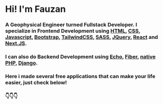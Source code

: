 # Hi! I'm Fauzan

### A Geophysical Engineer turned Fullstack Developer. I specialize in Frontend Development using [HTML](https://www.w3schools.com/html/default.asp), [CSS](https://www.w3schools.com/css/default.asp), [Javascript](https://www.w3schools.com/js/default.asp), [Bootstrap](https://getbootstrap.com/), [TailwindCSS](https://tailwindcss.com/), [SASS](https://sass-lang.com/), [JQuery](https://jquery.com/), [React](https://react.dev/) and [Next.JS](https://nextjs.org/).

### I can also do Backend Development using [Echo](https://echo.labstack.com/), [Fiber](https://docs.gofiber.io/), [native PHP](https://www.php.net/), [Django](https://www.djangoproject.com/).

### Here i made several free applications that can make your life easier, just check below!

### 👇👇👇

